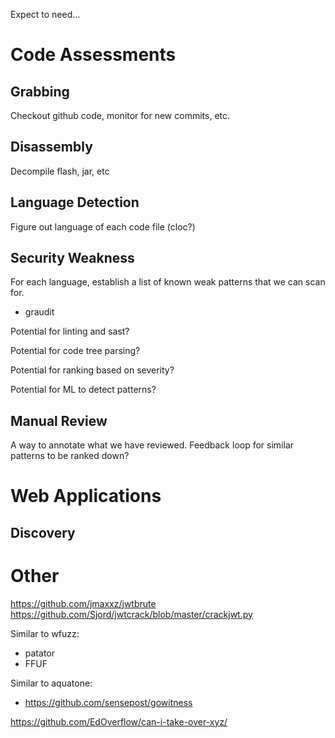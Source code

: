 Expect to need...

# Code Assessments

## Grabbing

Checkout github code, monitor for new commits, etc.

## Disassembly

Decompile flash, jar, etc

## Language Detection

Figure out language of each code file (cloc?)

## Security Weakness

For each language, establish a list of known weak patterns that we can scan for.  

* graudit

Potential for linting and sast?



Potential for code tree parsing?

Potential for ranking based on severity?

Potential for ML to detect patterns?

## Manual Review

A way to annotate what we have reviewed.  Feedback loop for similar patterns to be ranked down?

# Web Applications

## Discovery

# Other

https://github.com/jmaxxz/jwtbrute
https://github.com/Sjord/jwtcrack/blob/master/crackjwt.py

Similar to wfuzz:
* patator
* FFUF 

Similar to aquatone:
* https://github.com/sensepost/gowitness

https://github.com/EdOverflow/can-i-take-over-xyz/